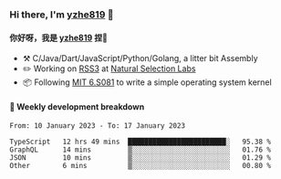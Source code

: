 ### Hi there, I'm [yzhe819](https://github.com/yzhe819) 👋

#### 你好呀，我是 [yzhe819](https://github.com/yzhe819) 捏👋

- :hammer_and_pick: C/Java/Dart/JavaScript/Python/Golang, a litter bit Assembly
- :pencil2: Working on [RSS3](https://github.com/NaturalSelectionLabs/RSS3) at [Natural Selection Labs](https://github.com/NaturalSelectionLabs)
- 📦 Following [MIT 6.S081](https://pdos.csail.mit.edu/6.S081/2020/) to write a simple operating system kernel



#### 📝 Weekly development breakdown

<!--START_SECTION:waka-->

```text
From: 10 January 2023 - To: 17 January 2023

TypeScript   12 hrs 49 mins  ████████████████████████░   95.38 %
GraphQL      14 mins         ▒░░░░░░░░░░░░░░░░░░░░░░░░   01.76 %
JSON         10 mins         ▒░░░░░░░░░░░░░░░░░░░░░░░░   01.29 %
Other        6 mins          ▒░░░░░░░░░░░░░░░░░░░░░░░░   00.80 %
```

<!--END_SECTION:waka-->



